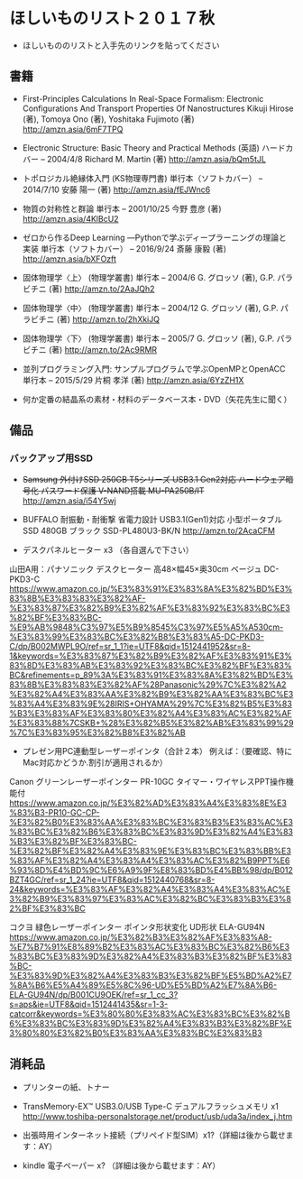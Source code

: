 # ほしいものリスト２０１７秋

- ほしいもののリストと入手先のリンクを貼ってください

## 書籍

- First-Principles Calculations In Real-Space Formalism: Electronic Configurations And Transport Properties Of Nanostructures
Kikuji Hirose  (著),‎ Tomoya Ono (著),‎ Yoshitaka Fujimoto (著)
http://amzn.asia/6mF7TPQ

- Electronic Structure: Basic Theory and Practical Methods (英語) ハードカバー – 2004/4/8
Richard M. Martin  (著)
http://amzn.asia/bQm5tJL

- トポロジカル絶縁体入門 (KS物理専門書) 単行本（ソフトカバー） – 2014/7/10
安藤 陽一 (著)
http://amzn.asia/fEJWnc6

- 物質の対称性と群論 単行本 – 2001/10/25
今野 豊彦  (著)
http://amzn.asia/4KlBcU2

- ゼロから作るDeep Learning ―Pythonで学ぶディープラーニングの理論と実装 単行本（ソフトカバー） – 2016/9/24
斎藤 康毅  (著)
http://amzn.asia/bXFOzft

- 固体物理学〈上〉 (物理学叢書) 単行本 – 2004/6
G. グロッソ (著), G.P. パラビチニ (著)
http://amzn.to/2AaJQh2

- 固体物理学〈中〉 (物理学叢書) 単行本 – 2004/12
G. グロッソ  (著), G.P. パラビチニ  (著)
http://amzn.to/2hXkiJQ

- 固体物理学〈下〉 (物理学叢書) 単行本 – 2005/7
G. グロッソ  (著), G.P. パラビチニ  (著)
http://amzn.to/2Ac9RMR

- 並列プログラミング入門: サンプルプログラムで学ぶOpenMPとOpenACC 単行本 – 2015/5/29
片桐 孝洋  (著)
http://amzn.asia/6YzZH1X

- 何か定番の結晶系の素材・材料のデータベース本・DVD（矢花先生に聞く）


## 備品

### バックアップ用SSD

- ~~Samsung 外付けSSD 250GB T5シリーズ USB3.1 Gen2対応 ハードウェア暗号化 パスワード保護 V-NAND搭載 MU-PA250B/IT~~ 
http://amzn.asia/i54Y5wj

- BUFFALO 耐振動・耐衝撃 省電力設計 USB3.1(Gen1)対応 小型ポータブルSSD 480GB ブラック SSD-PL480U3-BK/N
http://amzn.to/2AcaCFM

- デスクパネルヒーター x3 （各自選んで下さい）

山田A用：パナソニック デスクヒーター 高48×幅45×奥30cm ベージュ DC-PKD3-C
https://www.amazon.co.jp/%E3%83%91%E3%83%8A%E3%82%BD%E3%83%8B%E3%83%83%E3%82%AF-%E3%83%87%E3%82%B9%E3%82%AF%E3%83%92%E3%83%BC%E3%82%BF%E3%83%BC-%E9%AB%9848%C3%97%E5%B9%8545%C3%97%E5%A5%A530cm-%E3%83%99%E3%83%BC%E3%82%B8%E3%83%A5-DC-PKD3-C/dp/B002MWPL9O/ref=sr_1_1?ie=UTF8&qid=1512441952&sr=8-1&keywords=%E3%83%87%E3%82%B9%E3%82%AF%E3%83%91%E3%83%8D%E3%83%AB%E3%83%92%E3%83%BC%E3%82%BF%E3%83%BC&refinements=p_89%3A%E3%83%91%E3%83%8A%E3%82%BD%E3%83%8B%E3%83%83%E3%82%AF%28Panasonic%29%7C%E3%82%A2%E3%82%A4%E3%83%AA%E3%82%B9%E3%82%AA%E3%83%BC%E3%83%A4%E3%83%9E%28IRIS+OHYAMA%29%7C%E3%82%B5%E3%83%B3%E3%83%AF%E3%83%80%E3%82%A4%E3%83%AC%E3%82%AF%E3%83%88%7CSKB+%28%E3%82%B5%E3%82%AB%E3%83%99%29%7C%E3%83%95%E3%82%B8%E3%82%AB

- プレゼン用PC連動型レーザーポインタ（合計２本）
例えば：（要確認、特にMac対応かどうか.割引が適用されるか）

Canon グリーンレーザーポインター PR-10GC タイマー・ワイヤレスPPT操作機能付 
https://www.amazon.co.jp/%E3%82%AD%E3%83%A4%E3%83%8E%E3%83%B3-PR10-GC-CP-%E3%82%B0%E3%83%AA%E3%83%BC%E3%83%B3%E3%83%AC%E3%83%BC%E3%82%B6%E3%83%BC%E3%83%9D%E3%82%A4%E3%83%B3%E3%82%BF%E3%83%BC-%E3%82%BF%E3%82%A4%E3%83%9E%E3%83%BC%E3%83%BB%E3%83%AF%E3%82%A4%E3%83%A4%E3%83%AC%E3%82%B9PPT%E6%93%8D%E4%BD%9C%E6%A9%9F%E8%83%BD%E4%BB%98/dp/B012BZT4GC/ref=sr_1_24?ie=UTF8&qid=1512440768&sr=8-24&keywords=%E3%83%AF%E3%82%A4%E3%83%A4%E3%83%AC%E3%82%B9%E3%83%97%E3%83%AC%E3%82%BC%E3%83%B3%E3%82%BF%E3%83%BC

コクヨ 緑色レーザーポインター ポインタ形状変化 UD形状 ELA-GU94N
https://www.amazon.co.jp/%E3%82%B3%E3%82%AF%E3%83%A8-%E7%B7%91%E8%89%B2%E3%83%AC%E3%83%BC%E3%82%B6%E3%83%BC%E3%83%9D%E3%82%A4%E3%83%B3%E3%82%BF%E3%83%BC-%E3%83%9D%E3%82%A4%E3%83%B3%E3%82%BF%E5%BD%A2%E7%8A%B6%E5%A4%89%E5%8C%96-UD%E5%BD%A2%E7%8A%B6-ELA-GU94N/dp/B001CU9OEK/ref=sr_1_cc_3?s=aps&ie=UTF8&qid=1512441435&sr=1-3-catcorr&keywords=%E3%80%80%E3%83%AC%E3%83%BC%E3%82%B6%E3%83%BC%E3%83%9D%E3%82%A4%E3%83%B3%E3%82%BF%E3%80%80%E3%82%B0%E3%83%AA%E3%83%BC%E3%83%B3


## 消耗品
-  プリンターの紙、トナー　

-  TransMemory-EX™ USB3.0/USB Type-C デュアルフラッシュメモリ x1  
http://www.toshiba-personalstorage.net/product/usb/uda3a/index_j.htm

-  出張時用インターネット接続（プリペイド型SIM）x1?（詳細は後から載せます：AY）

-  kindle 電子ペーパー x? （詳細は後から載せます：AY）

